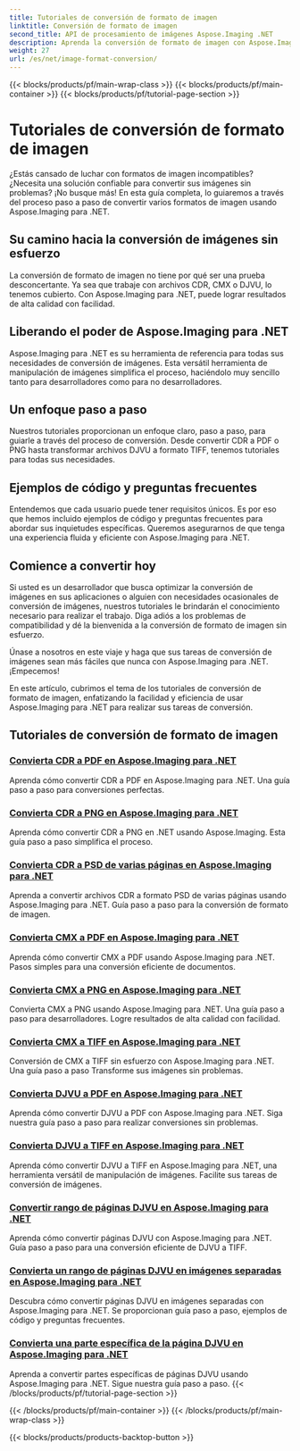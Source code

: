 ```yaml
---
title: Tutoriales de conversión de formato de imagen
linktitle: Conversión de formato de imagen
second_title: API de procesamiento de imágenes Aspose.Imaging .NET
description: Aprenda la conversión de formato de imagen con Aspose.Imaging para .NET. Convierta CDR, CMX, DJVU y más sin problemas. Guías expertas para resultados impecables
weight: 27
url: /es/net/image-format-conversion/
---
```


{{< blocks/products/pf/main-wrap-class >}}
{{< blocks/products/pf/main-container >}}
{{< blocks/products/pf/tutorial-page-section >}}

# Tutoriales de conversión de formato de imagen


¿Estás cansado de luchar con formatos de imagen incompatibles? ¿Necesita una solución confiable para convertir sus imágenes sin problemas? ¡No busque más! En esta guía completa, lo guiaremos a través del proceso paso a paso de convertir varios formatos de imagen usando Aspose.Imaging para .NET.

## Su camino hacia la conversión de imágenes sin esfuerzo

La conversión de formato de imagen no tiene por qué ser una prueba desconcertante. Ya sea que trabaje con archivos CDR, CMX o DJVU, lo tenemos cubierto. Con Aspose.Imaging para .NET, puede lograr resultados de alta calidad con facilidad.

## Liberando el poder de Aspose.Imaging para .NET

Aspose.Imaging para .NET es su herramienta de referencia para todas sus necesidades de conversión de imágenes. Esta versátil herramienta de manipulación de imágenes simplifica el proceso, haciéndolo muy sencillo tanto para desarrolladores como para no desarrolladores.

## Un enfoque paso a paso

Nuestros tutoriales proporcionan un enfoque claro, paso a paso, para guiarle a través del proceso de conversión. Desde convertir CDR a PDF o PNG hasta transformar archivos DJVU a formato TIFF, tenemos tutoriales para todas sus necesidades.

## Ejemplos de código y preguntas frecuentes

Entendemos que cada usuario puede tener requisitos únicos. Es por eso que hemos incluido ejemplos de código y preguntas frecuentes para abordar sus inquietudes específicas. Queremos asegurarnos de que tenga una experiencia fluida y eficiente con Aspose.Imaging para .NET.

## Comience a convertir hoy

Si usted es un desarrollador que busca optimizar la conversión de imágenes en sus aplicaciones o alguien con necesidades ocasionales de conversión de imágenes, nuestros tutoriales le brindarán el conocimiento necesario para realizar el trabajo. Diga adiós a los problemas de compatibilidad y dé la bienvenida a la conversión de formato de imagen sin esfuerzo.

Únase a nosotros en este viaje y haga que sus tareas de conversión de imágenes sean más fáciles que nunca con Aspose.Imaging para .NET. ¡Empecemos!

En este artículo, cubrimos el tema de los tutoriales de conversión de formato de imagen, enfatizando la facilidad y eficiencia de usar Aspose.Imaging para .NET para realizar sus tareas de conversión.

## Tutoriales de conversión de formato de imagen
### [Convierta CDR a PDF en Aspose.Imaging para .NET](./convert-cdr-to-pdf/)
Aprenda cómo convertir CDR a PDF en Aspose.Imaging para .NET. Una guía paso a paso para conversiones perfectas.
### [Convierta CDR a PNG en Aspose.Imaging para .NET](./convert-cdr-to-png/)
Aprenda cómo convertir CDR a PNG en .NET usando Aspose.Imaging. Esta guía paso a paso simplifica el proceso.
### [Convierta CDR a PSD de varias páginas en Aspose.Imaging para .NET](./convert-cdr-to-psd-multipage/)
Aprenda a convertir archivos CDR a formato PSD de varias páginas usando Aspose.Imaging para .NET. Guía paso a paso para la conversión de formato de imagen.
### [Convierta CMX a PDF en Aspose.Imaging para .NET](./convert-cmx-to-pdf/)
Aprenda cómo convertir CMX a PDF usando Aspose.Imaging para .NET. Pasos simples para una conversión eficiente de documentos.
### [Convierta CMX a PNG en Aspose.Imaging para .NET](./convert-cmx-to-png/)
Convierta CMX a PNG usando Aspose.Imaging para .NET. Una guía paso a paso para desarrolladores. Logre resultados de alta calidad con facilidad.
### [Convierta CMX a TIFF en Aspose.Imaging para .NET](./convert-cmx-to-tiff/)
Conversión de CMX a TIFF sin esfuerzo con Aspose.Imaging para .NET. Una guía paso a paso Transforme sus imágenes sin problemas.
### [Convierta DJVU a PDF en Aspose.Imaging para .NET](./convert-djvu-to-pdf/)
Aprenda cómo convertir DJVU a PDF con Aspose.Imaging para .NET. Siga nuestra guía paso a paso para realizar conversiones sin problemas.
### [Convierta DJVU a TIFF en Aspose.Imaging para .NET](./convert-djvu-to-tiff/)
Aprenda cómo convertir DJVU a TIFF en Aspose.Imaging para .NET, una herramienta versátil de manipulación de imágenes. Facilite sus tareas de conversión de imágenes.
### [Convertir rango de páginas DJVU en Aspose.Imaging para .NET](./convert-range-of-djvu-pages/)
Aprenda cómo convertir páginas DJVU con Aspose.Imaging para .NET. Guía paso a paso para una conversión eficiente de DJVU a TIFF.
### [Convierta un rango de páginas DJVU en imágenes separadas en Aspose.Imaging para .NET](./convert-range-of-djvu-pages-to-separate-images/)
Descubra cómo convertir páginas DJVU en imágenes separadas con Aspose.Imaging para .NET. Se proporcionan guía paso a paso, ejemplos de código y preguntas frecuentes.
### [Convierta una parte específica de la página DJVU en Aspose.Imaging para .NET](./convert-specific-portion-of-djvu-page/)
Aprenda a convertir partes específicas de páginas DJVU usando Aspose.Imaging para .NET. Sigue nuestra guía paso a paso.
{{< /blocks/products/pf/tutorial-page-section >}}

{{< /blocks/products/pf/main-container >}}
{{< /blocks/products/pf/main-wrap-class >}}

{{< blocks/products/products-backtop-button >}}

